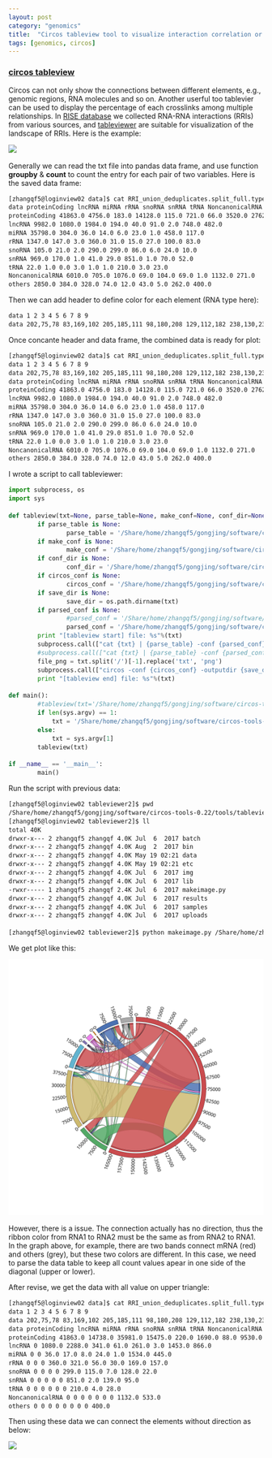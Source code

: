 ```yaml
---
layout: post
category: "genomics"
title:  "Circos tableview tool to visualize interaction correlation or distribution"
tags: [genomics, circos]
---
```


### [circos tableview](http://mkweb.bcgsc.ca/tableviewer/)

Circos can not only show the connections between different elements, e.g., genomic regions, RNA molecules and so on. Another userful too tablevier can be used to display the percentage of each crosslinks among multiple relationships. In [RISE database](http://rise.life.tsinghua.edu.cn/statistics.html) we collected RNA-RNA interactions (RRIs) from various sources, and [tableviewer](http://mkweb.bcgsc.ca/tableviewer/) are suitable for visualization of the landscape of RRIs. Here is the example:

![](http://rise.life.tsinghua.edu.cn/static/data/RRI_union_deduplicates.split_full.type_dis.human.revise.svg)

Generally we can read the txt file into pandas data frame, and use function **groupby** & **count** to count the entry for each pair of two variables. Here is the saved data frame:

```bash
[zhangqf5@loginview02 data]$ cat RRI_union_deduplicates.split_full.type_dis.human.txt
data proteinCoding lncRNA miRNA rRNA snoRNA snRNA tRNA NoncanonicalRNA others
proteinCoding 41863.0 4756.0 183.0 14128.0 115.0 721.0 66.0 3520.0 2762.0
lncRNA 9982.0 1080.0 1984.0 194.0 40.0 91.0 2.0 748.0 482.0
miRNA 35798.0 304.0 36.0 14.0 6.0 23.0 1.0 458.0 117.0
rRNA 1347.0 147.0 3.0 360.0 31.0 15.0 27.0 100.0 83.0
snoRNA 105.0 21.0 2.0 290.0 299.0 86.0 6.0 24.0 10.0
snRNA 969.0 170.0 1.0 41.0 29.0 851.0 1.0 70.0 52.0
tRNA 22.0 1.0 0.0 3.0 1.0 1.0 210.0 3.0 23.0
NoncanonicalRNA 6010.0 705.0 1076.0 69.0 104.0 69.0 1.0 1132.0 271.0
others 2850.0 384.0 328.0 74.0 12.0 43.0 5.0 262.0 400.0
```

Then we can add header to define color for each element (RNA type here):

```bash
data 1 2 3 4 5 6 7 8 9
data 202,75,78 83,169,102 205,185,111 98,180,208 129,112,182 238,130,238 255,140,0 74,113,178 169,169,169
```

Once concante header and data frame, the combined data is ready for plot:

```bash
[zhangqf5@loginview02 data]$ cat RRI_union_deduplicates.split_full.type_dis.human.txt
data 1 2 3 4 5 6 7 8 9
data 202,75,78 83,169,102 205,185,111 98,180,208 129,112,182 238,130,238 255,140,0 74,113,178 169,169,169
data proteinCoding lncRNA miRNA rRNA snoRNA snRNA tRNA NoncanonicalRNA others
proteinCoding 41863.0 4756.0 183.0 14128.0 115.0 721.0 66.0 3520.0 2762.0
lncRNA 9982.0 1080.0 1984.0 194.0 40.0 91.0 2.0 748.0 482.0
miRNA 35798.0 304.0 36.0 14.0 6.0 23.0 1.0 458.0 117.0
rRNA 1347.0 147.0 3.0 360.0 31.0 15.0 27.0 100.0 83.0
snoRNA 105.0 21.0 2.0 290.0 299.0 86.0 6.0 24.0 10.0
snRNA 969.0 170.0 1.0 41.0 29.0 851.0 1.0 70.0 52.0
tRNA 22.0 1.0 0.0 3.0 1.0 1.0 210.0 3.0 23.0
NoncanonicalRNA 6010.0 705.0 1076.0 69.0 104.0 69.0 1.0 1132.0 271.0
others 2850.0 384.0 328.0 74.0 12.0 43.0 5.0 262.0 400.0
```

I wrote a script to call tableviewer:

```python
import subprocess, os
import sys

def tableview(txt=None, parse_table=None, make_conf=None, conf_dir=None, circos_conf=None, save_dir=None, parsed_conf=None):
        if parse_table is None:
                parse_table = '/Share/home/zhangqf5/gongjing/software/circos-tools-0.22/tools/tableviewer/bin/parse-table'
        if make_conf is None:
                make_conf = '/Share/home/zhangqf5/gongjing/software/circos-tools-0.22/tools/tableviewer/bin/make-conf'
        if conf_dir is None:
                conf_dir = '/Share/home/zhangqf5/gongjing/software/circos-tools-0.22/tools/tableviewer2/data'
        if circos_conf is None:
                circos_conf = '/Share/home/zhangqf5/gongjing/software/circos-tools-0.22/tools/tableviewer2/etc/circos.conf'
        if save_dir is None:
                save_dir = os.path.dirname(txt)
        if parsed_conf is None:
                #parsed_conf = '/Share/home/zhangqf5/gongjing/software/circos-tools-0.22/tools/tableviewer/samples/parse-table-02a.conf'
                parsed_conf = '/Share/home/zhangqf5/gongjing/software/circos-tools-0.22/tools/tableviewer2/etc/parse-table.conf'
        print "[tableview start] file: %s"%(txt)
        subprocess.call(["cat {txt} | {parse_table} -conf {parsed_conf} -segment_order=ascii,size_desc -placement_order=row,col -interpolate_type count -col_order_row -use_col_order_row -col_color_row -use_col_color_row -ribbon_layer_order=size_asc | {make_conf} -dir {conf_dir}".format(txt=txt, parse_table=parse_table, parsed_conf=parsed_conf, make_conf=make_conf, conf_dir=conf_dir)],shell=True)
        #subprocess.call(["cat {txt} | {parse_table} -conf {parsed_conf} | {make_conf} -dir {conf_dir}".format(txt=txt, parse_table=parse_table, parsed_conf=parsed_conf, make_conf=make_conf, conf_dir=conf_dir)],shell=True)
        file_png = txt.split('/')[-1].replace('txt', 'png')
        subprocess.call(["circos -conf {circos_conf} -outputdir {save_dir} -outputfile {file_png} -param random_string=zgvickusamp| grep created".format(circos_conf=circos_conf, save_dir=save_dir, file_png=file_png)],shell=True)
        print "[tableview end] file: %s"%(txt)

def main():
        #tableview(txt='/Share/home/zhangqf5/gongjing/software/circos-tools-0.22/tools/tableviewer/samples/RRI_union_deduplicates.split_full.type_dis.txt')
        if len(sys.argv) == 1:
            txt = '/Share/home/zhangqf5/gongjing/software/circos-tools-0.22/tools/tableviewer2/samples/RRI_union_deduplicates.split_full.type_dis.txt'
        else:
            txt = sys.argv[1]
        tableview(txt)

if __name__ == '__main__':
        main()
```

Run the script with previous data:

```bash
[zhangqf5@loginview02 tableviewer2]$ pwd
/Share/home/zhangqf5/gongjing/software/circos-tools-0.22/tools/tableviewer2
[zhangqf5@loginview02 tableviewer2]$ ll
total 40K
drwxr-x--- 2 zhangqf5 zhangqf 4.0K Jul  6  2017 batch
drwxr-x--- 2 zhangqf5 zhangqf 4.0K Aug  2  2017 bin
drwxr-x--- 2 zhangqf5 zhangqf 4.0K May 19 02:21 data
drwxr-x--- 2 zhangqf5 zhangqf 4.0K May 19 02:21 etc
drwxr-x--- 2 zhangqf5 zhangqf 4.0K Jul  6  2017 img
drwxr-x--- 2 zhangqf5 zhangqf 4.0K Jul  6  2017 lib
-rwxr----- 1 zhangqf5 zhangqf 2.4K Jul  6  2017 makeimage.py
drwxr-x--- 2 zhangqf5 zhangqf 4.0K Jul  6  2017 results
drwxr-x--- 2 zhangqf5 zhangqf 4.0K Jul  6  2017 samples
drwxr-x--- 2 zhangqf5 zhangqf 4.0K Jul  6  2017 uploads

[zhangqf5@loginview02 tableviewer2]$ python makeimage.py /Share/home/zhangqf5/gongjing/DNA-RNA-Protein-interaction-correlation-12-18/data/RRI_union_deduplicates.split_full.type_dis.human.txt
```

We get plot like this:

![img](/assets/RRI_union_deduplicates.split_full.type_dis.human.svg)

However, there is a issue. The connection actually has no direction, thus the ribbon color from RNA1 to RNA2 must be the same as from RNA2 to RNA1. In the graph above, for example, there are two bands connect mRNA (red) and others (grey), but these two colors are different. In this case, we need to parse the data table to keep all count values apear in one side of the diagonal (upper or lower).

After revise, we get the data with all value on upper triangle:

```bash
[zhangqf5@loginview02 data]$ cat RRI_union_deduplicates.split_full.type_dis.human.revise.txt
data 1 2 3 4 5 6 7 8 9
data 202,75,78 83,169,102 205,185,111 98,180,208 129,112,182 238,130,238 255,140,0 74,113,178 169,169,169
data proteinCoding lncRNA miRNA rRNA snoRNA snRNA tRNA NoncanonicalRNA others
proteinCoding 41863.0 14738.0 35981.0 15475.0 220.0 1690.0 88.0 9530.0 5612.0
lncRNA 0 1080.0 2288.0 341.0 61.0 261.0 3.0 1453.0 866.0
miRNA 0 0 36.0 17.0 8.0 24.0 1.0 1534.0 445.0
rRNA 0 0 0 360.0 321.0 56.0 30.0 169.0 157.0
snoRNA 0 0 0 0 299.0 115.0 7.0 128.0 22.0
snRNA 0 0 0 0 0 851.0 2.0 139.0 95.0
tRNA 0 0 0 0 0 0 210.0 4.0 28.0
NoncanonicalRNA 0 0 0 0 0 0 0 1132.0 533.0
others 0 0 0 0 0 0 0 0 400.0
```

Then using these data we can connect the elements without direction as below:

![](http://rise.life.tsinghua.edu.cn/static/data/RRI_union_deduplicates.split_full.type_dis.human.revise.svg)